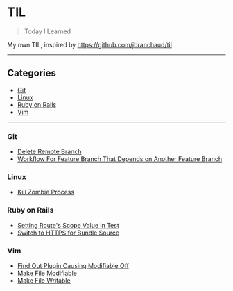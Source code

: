 # TIL

> Today I Learned

My own TIL, inspired by https://github.com/jbranchaud/til

---

## Categories

* [Git](#git)
* [Linux](#linux)
* [Ruby on Rails](#ruby-on-rails)
* [Vim](#vim)

---

### Git

- [Delete Remote Branch](git/delete-remote-branch.md)
- [Workflow For Feature Branch That Depends on Another Feature
  Branch](git/workflow-for-feature-branch-that-depends-on-another-feature-branch.md)

### Linux

- [Kill Zombie Process](linux/kill-zombie-process.md)

### Ruby on Rails

- [Setting Route's Scope Value in
  Test](ruby-on-rails/setting-routes-scope-value-in-test.md)
- [Switch to HTTPS for Bundle Source](ruby-on-rails/switch-to-https-for-bundle-source.md)

### Vim

- [Find Out Plugin Causing Modifiable
  Off](vim/find-out-plugin-causing-modifiable-off.md)
- [Make File Modifiable](vim/make-file-modifiable.md)
- [Make File Writable](vim/make-file-writable.md)
